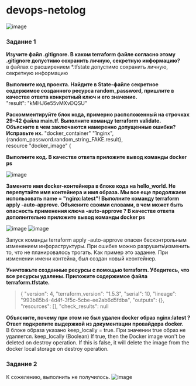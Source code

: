 # devops-netolog  
![image](https://github.com/ArhangelPro/devops-netolog/assets/111104820/5a1f344c-095a-432d-98b5-99fbe3ed8abd)


### **Задание 1**  
**Изучите файл .gitignore. В каком terraform файле согласно этому .gitignore допустимо сохранить личную, секретную информацию?**  
в файлах с расширением *.tfstate допустимо сохранить личную, секретную информацию  

**Выполните код проекта. Найдите в State-файле секретное содержимое созданного ресурса random_password, пришлите в качестве ответа конкретный ключ и его значение.**  
"result": "kMHJ6e55vMXvDQSU"  

**Раскомментируйте блок кода, примерно расположенный на строчках 29-42 файла main.tf. Выполните команду terraform validate. Объясните в чем заключаются намеренно допущенные ошибки? Исправьте их.** 
"docker_container" "1nginx",   
{random_password.random_string_FAKE.result},   
resource "docker_image" {  

**Выполните код. В качестве ответа приложите вывод команды docker ps**  

![image](https://github.com/ArhangelPro/devops-netolog/assets/111104820/e79bf903-2a99-405b-a78c-d8f00cab7524)  

**Замените имя docker-контейнера в блоке кода на hello_world. Не перепутайте имя контейнера и имя образа. Мы все еще продолжаем использовать name = "nginx:latest"! Выполните команду terraform apply -auto-approve. Объясните своими словами, в чем может быть опасность применения ключа -auto-approve ? В качестве ответа дополнительно приложите вывод команды docker ps**  

![image](https://github.com/ArhangelPro/devops-netolog/assets/111104820/ebb32479-7ee9-4d84-93da-df4f44d9f7ff)
![image](https://github.com/ArhangelPro/devops-netolog/assets/111104820/ef4db6ee-e65e-4388-ab52-1926eafaa17a)  


Запуск команды terraform apply -auto-approve опасен бесконтрольным изменением инфораструктуры. При ошибке можно разрушить\изменить то, что не планировалось трогать. Как пример это задание. При изменении имени контейна, был создан новый кеонтейнер. 
    
**Уничтожьте созданные ресурсы с помощью terraform. Убедитесь, что все ресурсы удалены. Приложите содержимое файла terraform.tfstate.**  
>{
  "version": 4,
  "terraform_version": "1.5.3",
  "serial": 10,
  "lineage": "993b85b4-4d4f-3f5c-5cbe-ee2ab6d5fdba",
  "outputs": {},
  "resources": [],
  "check_results": null  

**Объясните, почему при этом не был удален docker образ nginx:latest ? Ответ подкрепите выдержкой из документации провайдера docker.**  
В блоке образа указано keep_locally = true. При значении true образ не удаляется.
keep_locally (Boolean) If true, then the Docker image won't be deleted on destroy operation. If this is false, it will delete the image from the docker local storage on destroy operation.

### **Задание 2**  
К сожелению, выполнить не получилось.
![image](https://github.com/ArhangelPro/devops-netolog/assets/111104820/b8aa97d8-7c9f-49e9-b9c2-0884dd8bf4ee)

